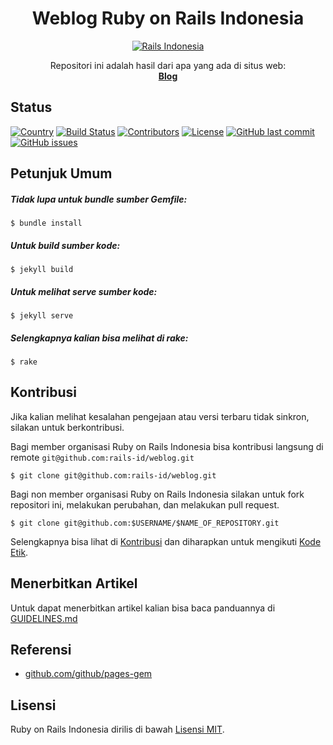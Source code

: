 <h1 align="center">Weblog Ruby on Rails Indonesia</h1>

<p align="center">
  <a href="http://weblog.rails.id">
    <img src="https://user-images.githubusercontent.com/3952281/52688710-1c66c400-2f8a-11e9-82a9-b5827bc9ccc9.png" alt="Rails Indonesia">
  </a>
</p>

<p align="center">
  Repositori ini adalah hasil dari apa yang ada di situs web:
  <br>
  <a href="http://weblog.rails.id">
    <strong>Blog</strong>
  </a>
</p>


## Status
[![Country](https://img.shields.io/badge/country-indonesia-blue.svg)](https://en.wikipedia.org/wiki/Indonesia)
[![Build Status](https://travis-ci.org/rails-id/weblog.svg)](https://travis-ci.org/rails-id/weblog)
[![Contributors](https://img.shields.io/github/contributors/rails-id/weblog.svg)](https://github.com/rails-id/weblog/graphs/contributors)
[![License](https://img.shields.io/github/license/rails-id/weblog.svg)](LICENSE)
[![GitHub last commit](https://img.shields.io/github/last-commit/rails-id/weblog.svg)](https://github.com/rails-id/weblog/commits/master)
[![GitHub issues](https://img.shields.io/github/issues/rails-id/weblog.svg)](https://github.com/rails-id/weblog/issues)


## Petunjuk Umum

##### Tidak lupa untuk bundle sumber Gemfile:
```
$ bundle install
```

##### Untuk build sumber kode:
```
$ jekyll build
```

##### Untuk melihat serve sumber kode:
```
$ jekyll serve
```

##### Selengkapnya kalian bisa melihat di rake:
```
$ rake
```


## Kontribusi
Jika kalian melihat kesalahan pengejaan atau versi terbaru tidak sinkron, silakan untuk berkontribusi.

Bagi member organisasi Ruby on Rails Indonesia bisa kontribusi langsung di remote `git@github.com:rails-id/weblog.git`

```
$ git clone git@github.com:rails-id/weblog.git
```

Bagi non member organisasi Ruby on Rails Indonesia silakan untuk fork repositori ini, melakukan perubahan, dan melakukan pull request.

```
$ git clone git@github.com:$USERNAME/$NAME_OF_REPOSITORY.git
```

Selengkapnya bisa lihat di [Kontribusi](CONTRIBUTING.md) dan diharapkan untuk mengikuti [Kode Etik](CODE_OF_CONDUCT.md).


## Menerbitkan Artikel
Untuk dapat menerbitkan artikel kalian bisa baca panduannya di [GUIDELINES.md](GUIDELINES.md)


## Referensi
- [github.com/github/pages-gem](https://github.com/github/pages-gem)


## Lisensi
Ruby on Rails Indonesia dirilis di bawah [Lisensi MIT](https://opensource.org/licenses/MIT).
